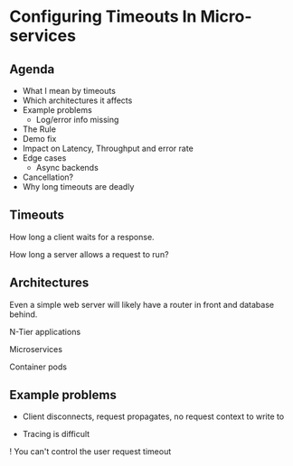 # Configuring Timeouts In Micro-services

## Agenda

- What I mean by timeouts
- Which architectures it affects
- Example problems
  - Log/error info missing
- The Rule
- Demo fix
- Impact on Latency, Throughput and error rate
- Edge cases
  - Async backends
- Cancellation?
- Why long timeouts are deadly

## Timeouts

How long a client waits for a response.

How long a server allows a request to run?

## Architectures

Even a simple web server will likely have a router in front and database behind.

N-Tier applications

Microservices

Container pods

## Example problems

- Client disconnects, request propagates, no request context to write to

- Tracing is difficult

! You can't control the user request timeout
